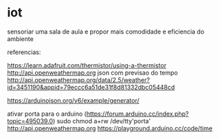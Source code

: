 # iot
sensoriar uma sala de aula e propor mais comodidade e eficiencia do ambiente


referencias:

https://learn.adafruit.com/thermistor/using-a-thermistor
http://api.openweathermap.org
json com previsao do tempo 
http://api.openweathermap.org/data/2.5/weather?id=3451190&appid=79eccc6a51de31f8d81332dbc05448cd

https://arduinojson.org/v6/example/generator/



ativar porta para o arduino (https://forum.arduino.cc/index.php?topic=495039.0)
    sudo chmod a+rw /dev/tty'porta'
http://api.openweathermap.org
https://playground.arduino.cc/code/time


